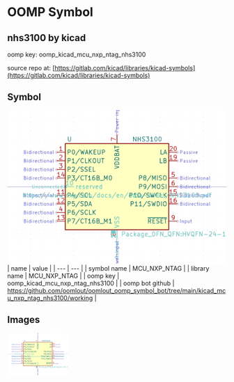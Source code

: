 # OOMP Symbol  
## nhs3100  by kicad  
  
oomp key: oomp_kicad_mcu_nxp_ntag_nhs3100  
  
source repo at: [https://gitlab.com/kicad/libraries/kicad-symbols](https://gitlab.com/kicad/libraries/kicad-symbols)  
## Symbol  
  
[![working.png](working_600.png)](working.png)  
| name | value | 
| --- | --- | 
| symbol name | MCU_NXP_NTAG | 
| library name | MCU_NXP_NTAG | 
| oomp key | oomp_kicad_mcu_nxp_ntag_nhs3100 | 
| oomp bot github | https://github.com/oomlout/oomlout_oomp_symbol_bot/tree/main/kicad_mcu_nxp_ntag_nhs3100/working | 
## Images  
  
[![working.png](working_140.png)](working.png)  
